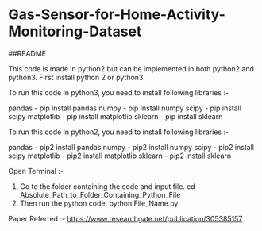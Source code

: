 # Gas-Sensor-for-Home-Activity-Monitoring-Dataset

##README

This code is made in python2 but can be implemented in both python2 and python3. 
First install python 2 or python3. 

To run this code in python3, you need to install following libraries :- 

pandas - pip install pandas 
numpy  - pip install numpy 
scipy  - pip install scipy 
matplotlib - pip install matplotlib 
sklearn - pip install sklearn 


To run this code in python2, you need to install following libraries :- 

pandas - pip2 install pandas 
numpy  - pip2 install numpy 
scipy  - pip2 install scipy 
matplotlib - pip2 install matplotlib 
sklearn - pip2 install sklearn 

Open Terminal :-
1.	Go to the folder containing the code and input file. 
		cd Absolute_Path_to_Folder_Containing_Python_File 
2.	Then run the python code. 
		python File_Name.py

Paper Referred :-  https://www.researchgate.net/publication/305385157
